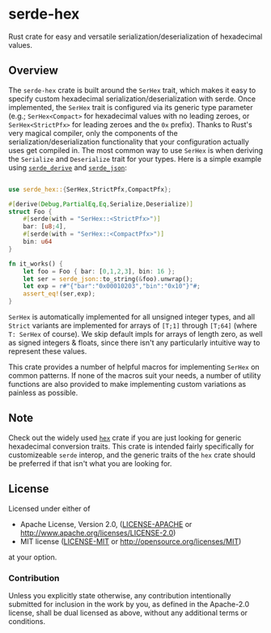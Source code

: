 # serde-hex

Rust crate for easy and versatile serialization/deserialization of hexadecimal values.


## Overview

The `serde-hex` crate is built around the `SerHex` trait, which makes it easy to specify
custom hexadecimal serialization/deserialization with serde.  Once implemented, the `SerHex`
trait is configured via its generic type parameter (e.g.; `SerHex<Compact>` for hexadecimal
values with no leading zeroes, or `SerHex<StrictPfx>` for leading zeroes and the `0x` prefix).
Thanks to Rust's very magical compiler, only the components of the serialization/deserialization
functionality that your configuration actually uses get compiled in.  The most common way to
use `SerHex` is when deriving the `Serialize` and `Deserialize` trait for your types.
Here is a simple example using [`serde_derive`](https://crates.io/crates/serde_derive) and
[`serde_json`](https://crates.io/crates/serde_json):

```rust

use serde_hex::{SerHex,StrictPfx,CompactPfx};

#[derive(Debug,PartialEq,Eq,Serialize,Deserialize)]
struct Foo {
    #[serde(with = "SerHex::<StrictPfx>")]
    bar: [u8;4],
    #[serde(with = "SerHex::<CompactPfx>")]
    bin: u64
}

fn it_works() {
    let foo = Foo { bar: [0,1,2,3], bin: 16 };
    let ser = serde_json::to_string(&foo).unwrap();
    let exp = r#"{"bar":"0x00010203","bin":"0x10"}"#;
    assert_eq!(ser,exp);
}

```

`SerHex` is automatically implemented for all unsigned integer types, and all `Strict` 
variants are implemented for arrays of `[T;1]` through `[T;64]` (where `T: SerHex` of course).
We skip default impls for arrays of length zero, as well as signed integers & floats, 
since there isn't any particularly intuitive way to represent these values.

This crate provides a number of helpful macros for implementing `SerHex` on common
patterns.  If none of the macros suit your needs, a number of utility functions are
also provided to make implementing custom variations as painless as possible.

## Note

Check out the widely used [`hex`](https://crates.io/crates/hex) crate if you are just 
looking for generic hexadecimal conversion traits.  This crate is intended fairly
specifically for customizeable `serde` interop, and the generic traits of the
`hex` crate should be preferred if that isn't what you are looking for.

## License

Licensed under either of

 * Apache License, Version 2.0, ([LICENSE-APACHE](LICENSE-APACHE) or http://www.apache.org/licenses/LICENSE-2.0)
 * MIT license ([LICENSE-MIT](LICENSE-MIT) or http://opensource.org/licenses/MIT)

at your option.


### Contribution

Unless you explicitly state otherwise, any contribution intentionally
submitted for inclusion in the work by you, as defined in the Apache-2.0
license, shall be dual licensed as above, without any additional terms or
conditions.

